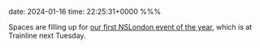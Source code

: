 date: 2024-01-16
time: 22:25:31+0000
%%%

Spaces are filling up for [our first NSLondon event of the year](https://www.meetup.com/nslondon/events/298464332), which is at Trainline next Tuesday.
